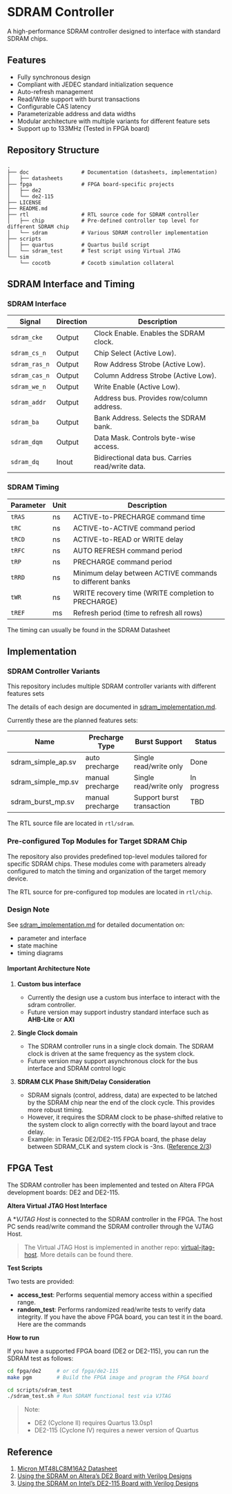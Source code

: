 # SDRAM Controller

A high-performance SDRAM controller designed to interface with standard SDRAM chips.

## Features

- Fully synchronous design
- Compliant with JEDEC standard initialization sequence
- Auto-refresh management
- Read/Write support with burst transactions
- Configurable CAS latency
- Parameterizable address and data widths
- Modular architecture with multiple variants for different feature sets
- Support up to 133MHz (Tested in FPGA board)

## Repository Structure

```text
.
├── doc                 # Documentation (datasheets, implementation)
│   ├── datasheets
├── fpga                # FPGA board-specific projects
│   ├── de2
│   └── de2-115
├── LICENSE
├── README.md
├── rtl                 # RTL source code for SDRAM controller
│   ├── chip            # Pre-defined controller top level for different SDRAM chip
│   └── sdram           # Various SDRAM controller implementation
├── scripts
│   ├── quartus         # Quartus build script
│   └── sdram_test      # Test script using Virtual JTAG
└── sim
    └── cocotb          # Cocotb simulation collateral
```

## SDRAM Interface and Timing

### SDRAM Interface

| Signal        | Direction | Description                                      |
| ------------- | --------- | ------------------------------------------------ |
| `sdram_cke`   | Output    | Clock Enable. Enables the SDRAM clock.           |
| `sdram_cs_n`  | Output    | Chip Select (Active Low).                        |
| `sdram_ras_n` | Output    | Row Address Strobe (Active Low).                 |
| `sdram_cas_n` | Output    | Column Address Strobe (Active Low).              |
| `sdram_we_n`  | Output    | Write Enable (Active Low).                       |
| `sdram_addr`  | Output    | Address bus. Provides row/column address.        |
| `sdram_ba`    | Output    | Bank Address. Selects the SDRAM bank.            |
| `sdram_dqm`   | Output    | Data Mask. Controls byte-wise access.            |
| `sdram_dq`    | Inout     | Bidirectional data bus. Carries read/write data. |

### SDRAM Timing

| Parameter | Unit | Description                                              |
| --------- | ---- | -------------------------------------------------------- |
| `tRAS`    | ns   | ACTIVE-to-PRECHARGE command time                         |
| `tRC`     | ns   | ACTIVE-to-ACTIVE command period                          |
| `tRCD`    | ns   | ACTIVE-to-READ or WRITE delay                            |
| `tRFC`    | ns   | AUTO REFRESH command period                              |
| `tRP`     | ns   | PRECHARGE command period                                 |
| `tRRD`    | ns   | Minimum delay between ACTIVE commands to different banks |
| `tWR`     | ns   | WRITE recovery time (WRITE completion to PRECHARGE)      |
| `tREF`    | ms   | Refresh period (time to refresh all rows)                |

The timing can usually be found in the SDRAM Datasheet

## Implementation

### SDRAM Controller Variants

This repository includes multiple SDRAM controller variants with different features sets

The details of each design are documented in [sdram_implementation.md](doc/sdram_implementation.md).

Currently these are the planned features sets:

| Name               | Precharge Type   | Burst Support             | Status      |
| ------------------ | ---------------- | ------------------------- | ----------- |
| sdram_simple_ap.sv | auto precharge   | Single read/write only    | Done        |
| sdram_simple_mp.sv | manual precharge | Single read/write only    | In progress |
| sdram_burst_mp.sv  | manual precharge | Support burst transaction | TBD         |

The RTL source file are located in `rtl/sdram`.

### Pre-configured Top Modules for Target SDRAM Chip

The repository also provides predefined top-level modules tailored for specific SDRAM chips.
These modules come with parameters already configured to match the timing and organization of the target memory device.

The RTL source for pre-configured top modules are located in `rtl/chip`.

### Design Note

 See [sdram_implementation.md](doc/sdram_implementation.md) for detailed documentation on:
 - parameter and interface
 - state machine
 - timing diagrams

#### Important Architecture Note

1. **Custom bus interface**
    - Currently the design use a custom bus interface to interact with the sdram controller.
    - Future version may support industry standard interface such as **AHB-Lite** or **AXI**

2. **Single Clock domain**
    - The SDRAM controller runs in a single clock domain. The SDRAM clock is driven at the same frequency as the system clock.
    - Future version may support asynchronous clock for the bus interface and SDRAM control logic

3. **SDRAM CLK Phase Shift/Delay Consideration**
    - SDRAM signals (control, address, data) are expected to be latched by the SDRAM chip near the end of the clock cycle. This provides more robust timing.
    - However, it requires the SDRAM clock to be phase-shifted relative to the system clock to align correctly with the board layout and trace delay.
    - Example: in Terasic DE2/DE2-115 FPGA board, the phase delay between SDRAM_CLK and system clock is -3ns. ([Reference 2/3](#reference))

## FPGA Test

The SDRAM controller has been implemented and tested on Altera FPGA development boards: DE2 and DE2-115.

**Altera Virtual JTAG Host Interface**

A **VJTAG Host* is connected to the SDRAM controller in the FPGA. The host PC sends read/write command the SDRAM controller through the VJTAG Host.

> The Virtual JTAG Host is implemented in another repo: [virtual-jtag-host](https://github.com/feipenghhq/virtual-jtag-host). More details can be found there.

**Test Scripts**

Two tests are provided:
- **access_test**: Performs sequential memory access within a specified range.
- **random_test**: Performs randomized read/write tests to verify data integrity.
If you have the above FPGA board, you can test it in the board. Here are the commands

**How to run**

If you have a supported FPGA board (DE2 or DE2-115), you can run the SDRAM test as follows:

```sh
cd fpga/de2     # or cd fpga/de2-115
make pgm        # Build the FPGA image and program the FPGA board

cd scripts/sdram_test
./sdram_test.sh # Run SDRAM functional test via VJTAG
```

> Note:
> - DE2 (Cyclone II) requires Quartus 13.0sp1
> - DE2-115 (Cyclone IV) requires a newer version of Quartus



## Reference

1. [Micron MT48LC8M16A2 Datasheet](./doc/datasheets/Micron_Technology_128mb_x4x8x16_sdram-3473246.pdf)
2. [Using the SDRAM on Altera’s DE2 Board with Verilog Designs](https://people.ece.cornell.edu/land/courses/ece5760/DE2/tut_DE2_sdram_verilog.pdf)
3. [Using the SDRAM on Intel’s DE2-115 Board with Verilog Designs](https://ftp.intel.com/Public/Pub/fpgaup/pub/Teaching_Materials/current/Tutorials/Verilog/DE2-115/Using_the_SDRAM.pdf)